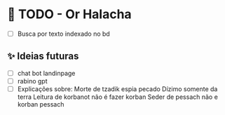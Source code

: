 # 📌 TODO - Or Halacha

- [ ] Busca por texto indexado no bd

## ✨ Ideias futuras

- [ ] chat bot landinpage
- [ ] rabino gpt
- [ ] Explicações sobre: Morte de tzadik espia pecado
      Dízimo somente da terra
      Leitura de korbanot não é fazer korban
      Seder de pessach não e korban pessach
